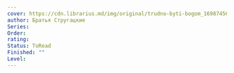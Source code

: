 ```yaml
---
cover: https://cdn.librarius.md/img/original/trudno-byti-bogom_1698745620.jpg
author: Братья Стругацкие
Series: 
Order: 
rating: 
Status: ToRead
Finished: ""
Level:
---
```








